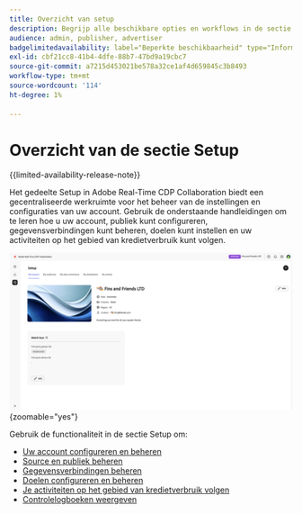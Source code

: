 ```yaml
---
title: Overzicht van setup
description: Begrijp alle beschikbare opties en workflows in de sectie setup van Adobe Real-Time CDP Collaboration
audience: admin, publisher, advertiser
badgelimitedavailability: label="Beperkte beschikbaarheid" type="Informative" url="https://helpx.adobe.com/legal/product-descriptions/real-time-customer-data-platform-collaboration.html newtab=true"
exl-id: cbf21cc8-41b4-4dfe-88b7-47bd9a19cbc7
source-git-commit: a7215d453021be578a32ce1af4d659845c3b8493
workflow-type: tm+mt
source-wordcount: '114'
ht-degree: 1%

---
```


# Overzicht van de sectie Setup

{{limited-availability-release-note}}

Het gedeelte Setup in Adobe Real-Time CDP Collaboration biedt een gecentraliseerde werkruimte voor het beheer van de instellingen en configuraties van uw account. Gebruik de onderstaande handleidingen om te leren hoe u uw account, publiek kunt configureren, gegevensverbindingen kunt beheren, doelen kunt instellen en uw activiteiten op het gebied van kredietverbruik kunt volgen.

![ de opstellingswerkruimte van een rekening, die een overzicht van zijn huidige montages geeft.](/help/assets/setup/set-up-overview.png){zoomable="yes"}

Gebruik de functionaliteit in de sectie Setup om:

* [Uw account configureren en beheren](/help/guide/setup/onboard-account.md)
* [Source en publiek beheren](/help/guide/setup/onboard-audiences.md)
* [Gegevensverbindingen beheren](/help/guide/setup/manage-data-connection.md)
* [Doelen configureren en beheren](/help/guide/setup/manage-destinations.md)
* [Je activiteiten op het gebied van kredietverbruik volgen](/help/guide/setup/my-activity.md)
* [Controlelogboeken weergeven](/help/guide/setup/audit-logs.md)
